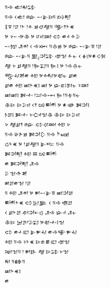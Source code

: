 <div class='block'>
<div class='line'>𒀀𒈾 𒅗𒊑𒁉</div>
<div class='line'>𒀀𒈾 𒌋𒅗 𒈗 𒁁𒉌𒅀 𒋳𒋃</div>
<div class='line'>𒃽𒐊 𒁹𒆪 𒁹𒈨 𒁹𒅆 𒂊𒋼𒆷𒀀 𒄊𒈫𒈨𒌍</div>
<div class='line'>𒃻 𒆳𒀸𒋩𒆠 𒃻 𒄑𒁀𒌅 𒌌 𒌑𒈦𒅆𒊒</div>
<div class='line'>𒁁𒂖 𒂗𒉣 𒌋 𒈾𒈲 𒀀𒁲𒂊 𒃻 𒈗 𒁁𒉌𒐊 𒁹𒆪</div>
<div class='line'>𒈗 𒁁𒉌𒀀 𒅅𒋫𒁉 𒌝𒈠 𒅆𒉡 𒌋 𒈬𒃻𒀭𒄭𒍮</div>
<div class='line'>𒆷 𒆳 𒋗𒆷𒀀 𒁹𒌉𒍑𒀀 𒌉𒋙 𒃻 𒁹𒈾𒁲𒉡</div>
<div class='line'>𒈜𒄷𒍪𒌑 𒅇 𒃻𒅈𒃻𒊏𒉡 𒋗𒌑</div>
<div class='line'>𒋗𒌑 𒅇 𒀜𒈨𒌍𒋙 𒀜 𒃻 𒇽𒆗𒁕𒉡 𒂟𒌅</div>
<div class='line'>𒀜𒀜𒋙 𒀉𒋾 𒁹𒁺𒈾𒆰 𒌉𒁹𒀀𒈮𒀀𒉡</div>
<div class='line'>𒆠𒄿 𒄿𒊒𒁀 𒌋𒈫 𒄘𒌦 𒃻 𒀭𒀝 𒀉𒋫𒋙</div>
<div class='line'>𒊩𒌆𒋙 𒀉𒋾 𒆳𒉏𒈠𒆠 𒆠𒄿 𒄿𒊒𒁀</div>
<div class='line'>𒆳 𒆷𒋗𒈫 𒈗 𒌌𒋼𒇷 𒅇 𒆳</div>
<div class='line'>𒀀𒈾 𒄩𒉿𒂊 𒀉𒋫𒁷 𒀀𒈾 𒋻𒍢</div>
<div class='line'>𒌓𒈨𒌍 𒃻 𒁹𒋗𒆷𒀀 𒉌𒌈 𒀀𒈾</div>
<div class='line'>𒀉𒋫𒋃 𒅇 𒐍 𒄘𒌦</div>
<div class='line'>𒌑 𒀉𒋫𒋃 𒂗𒈾</div>
<div class='line'>𒊒 𒈠𒋥𒋢</div>
<div class='line'>𒅖𒇻𒌑𒈠 𒁹𒆪</div>
<div class='line'>𒀀 𒅇 𒂗𒉣 𒃻 𒂍𒁁𒉌𒐊 𒀜𒋫𒇡</div>
<div class='line'>𒌦𒈨𒌍 𒌌𒌨𒆥 𒌋 𒀀𒈾 𒍠𒇻</div>
<div class='line'>𒌋 𒋗𒈨𒇻 𒀠𒋫𒋰𒌓 𒂗𒈾 𒇽𒈦𒂗𒉡</div>
<div class='line'>𒆠𒄿 𒅁𒂅𒊒𒍑 𒃻𒊏𒋾𒋙𒈠</div>
<div class='line'>𒌌 𒌑𒈦𒊬 𒉌𒊓𒄷 𒌑𒈾𒊍𒊓𒄷</div>
<div class='line'>𒅇 𒀀𒈾 𒂟𒈨𒌍 𒄿𒉺𒀾𒊬 𒌝𒈠</div>
<div class='line'>𒉈𒈠𒀀 𒁹 𒂍𒃲 𒆷 𒄿𒁉𒆳𒈠</div>
<div class='line'>𒊑 𒀀𒂵𒀀</div>
<div class='line'>𒀜𒈨𒌍𒋙</div>
<div class='line'>𒌑</div>
</div>